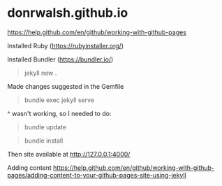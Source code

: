 # donrwalsh.github.io

https://help.github.com/en/github/working-with-github-pages

Installed Ruby (https://rubyinstaller.org/)

Installed Bundler (https://bundler.io/)

>jekyll new . 

Made changes suggested in the Gemfile

>bundle exec jekyll serve

^ wasn't working, so I needed to do:

>bundle update

>bundle install

Then site available at http://127.0.0.1:4000/

Adding content https://help.github.com/en/github/working-with-github-pages/adding-content-to-your-github-pages-site-using-jekyll